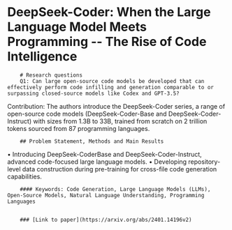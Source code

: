 # DeepSeek-Coder: When the Large Language Model Meets Programming -- The Rise of Code Intelligence

        # Research questions
        Q1: Can large open-source code models be developed that can effectively perform code infilling and generation comparable to or surpassing closed-source models like Codex and GPT-3.5? 

Contribution: The authors introduce the DeepSeek-Coder series, a range of open-source code models (DeepSeek-Coder-Base and DeepSeek-Coder-Instruct) with sizes from 1.3B to 33B, trained from scratch on 2 trillion tokens sourced from 87 programming languages.

        ## Problem Statement, Methods and Main Results
        
  • Introducing DeepSeek-CoderBase and DeepSeek-Coder-Instruct, advanced code-focused large language models.
  • Developing repository-level data construction during pre-training for cross-file code generation capabilities.

        #### Keywords: Code Generation, Large Language Models (LLMs), Open-Source Models, Natural Language Understanding, Programming Languages


        ### [Link to paper](https://arxiv.org/abs/2401.14196v2)
        
